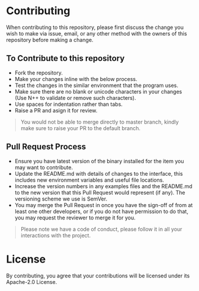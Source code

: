 # Contributing
When contributing to this repository, please first discuss the change you wish to make via issue, email, or any other method with the owners of this repository before making a change.

## To Contribute to this repository
* Fork the repository.
* Make your changes inline with the below process.
* Test the changes in the similar environment that the program uses.
* Make sure there are no blank or unicode characters in your changes (Use N++ to validate or remove such characters).
* Use spaces for indentation rather than tabs.
* Raise a PR and asign it for review.

> You would not be able to merge directly to master branch, kindly make sure to raise your PR to the default branch.

## Pull Request Process
* Ensure you have latest version of the binary installed for the item you may want to contribute.
* Update the README.md with details of changes to the interface, this includes new environment variables and useful file locations.
* Increase the version numbers in any examples files and the README.md to the new version that this Pull Request would represent (if any). The versioning scheme we use is SemVer.
* You may merge the Pull Request in once you have the sign-off of from at least one other developers, or if you do not have permission to do that, you may request the reviewer to merge it for you.

> Please note we have a code of conduct, please follow it in all your interactions with the project.

# License
By contributing, you agree that your contributions will be licensed under its Apache-2.0 License.
